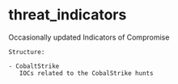 # threat_indicators
Occasionally updated Indicators of Compromise


```
Structure:

- CobaltStrike
   IOCs related to the CobalStrike hunts 
```

